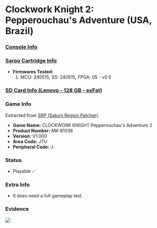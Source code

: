 # Clockwork Knight 2: Pepperouchau's Adventure (USA, Brazil)

### [Console Info](../../../../../Info/Consoles/VA13/README.md)

### [Saroo Cartridge Info](../../../../../Info/Cartridges/RetroGameParadiseStore/1.32F/README.md)

- <b>Firmwares Tested:</b>
  1. MCU: 240515, SS: 240515, FPGA: 05 - v0.5

### [SD Card Info (Lenovo - 128 GB - exFat)](../../../../../Info/SdCards/Lenovo/128GB/exfat/README.md)

### Game Info

Extracted from [SRP (Saturn Region Patcher)](https://segaxtreme.net/resources/saturn-region-patcher.81/download).

- <b>Game Name:</b> CLOCKWORK KNIGHT Pepperouchau's Adventure 2
- <b>Product Number:</b> MK-81036
- <b>Version:</b> V1.000
- <b>Area Code:</b> JTU
- <b>Peripheral Code:</b> J

### Status

- Playable :white_check_mark:

### Extra Info

- It does need a full gameplay test.

### Evidence

[![](https://img.youtube.com/vi/lq2k4w6F-lw/0.jpg)](https://www.youtube.com/watch?v=lq2k4w6F-lw)
